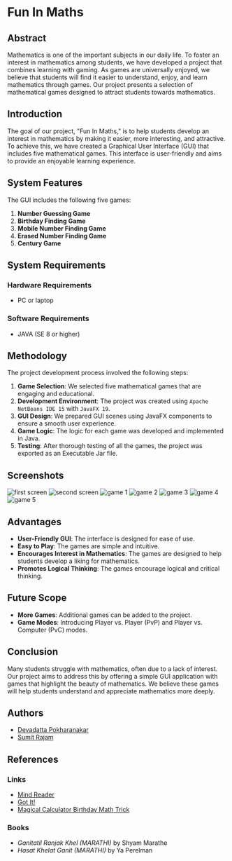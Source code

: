 # Fun In Maths

## Abstract
Mathematics is one of the important subjects in our daily life. To foster an interest in mathematics among students, we have developed a project that combines learning with gaming. As games are universally enjoyed, we believe that students will find it easier to understand, enjoy, and learn mathematics through games. Our project presents a selection of mathematical games designed to attract students towards mathematics.

## Introduction
The goal of our project, "Fun In Maths," is to help students develop an interest in mathematics by making it easier, more interesting, and attractive. To achieve this, we have created a Graphical User Interface (GUI) that includes five mathematical games. This interface is user-friendly and aims to provide an enjoyable learning experience.

## System Features
The GUI includes the following five games:

1. **Number Guessing Game**
2. **Birthday Finding Game**
3. **Mobile Number Finding Game**
4. **Erased Number Finding Game**
5. **Century Game**

## System Requirements

### Hardware Requirements
- PC or laptop

### Software Requirements
- JAVA (SE 8 or higher)

## Methodology
The project development process involved the following steps:

1. **Game Selection**: We selected five mathematical games that are engaging and educational.
2. **Development Environment**: The project was created using `Apache NetBeans IDE 15` with `JavaFX 19`.
3. **GUI Design**: We prepared GUI scenes using JavaFX components to ensure a smooth user experience.
4. **Game Logic**: The logic for each game was developed and implemented in Java.
5. **Testing**: After thorough testing of all the games, the project was exported as an Executable Jar file.

## Screenshots
![first screen](/images/1.png)
![second screen](/images/2.png)
![game 1](/images/3.png)
![game 2](/images/4.png)
![game 3](/images/5.png)
![game 4](/images/6.png)
![game 5](/images/7.png)
## Advantages
- **User-Friendly GUI**: The interface is designed for ease of use.
- **Easy to Play**: The games are simple and intuitive.
- **Encourages Interest in Mathematics**: The games are designed to help students develop a liking for mathematics.
- **Promotes Logical Thinking**: The games encourage logical and critical thinking.

## Future Scope
- **More Games**: Additional games can be added to the project.
- **Game Modes**: Introducing Player vs. Player (PvP) and Player vs. Computer (PvC) modes.

## Conclusion
Many students struggle with mathematics, often due to a lack of interest. Our project aims to address this by offering a simple GUI application with games that highlight the beauty of mathematics. We believe these games will help students understand and appreciate mathematics more deeply.

## Authors

- [Devadatta Pokharanakar](https://github.com/DevadattaP)
- [Sumit Rajam](https://github.com/SumitRajam/)
  
## References
### Links
- [Mind Reader](https://www.transum.org/Maths/Investigation/Mind_Reader/)
- [Got It!](https://nrich.maths.org/gotit/)
- [Magical Calculator Birthday Math Trick](https://www.dr-mikes-math-games-for-kids.com/magical-calculator-birthday-math-trick.html)

### Books
- *Ganitatil Ranjak Khel (MARATHI)* by Shyam Marathe
- *Hasat Khelat Ganit (MARATHI)* by Ya Perelman
